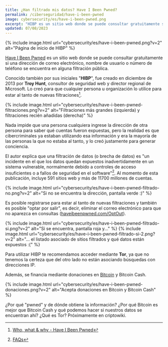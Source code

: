 ```yaml
---
title: ¿Han filtrado mis datos? Have I Been Pwned?
permalink: /ciberseguridad/have-i-been-pwned
image: cybersecurity/es/have-i-been-pwned.png
excerpt: "HIBP es un sitio web donde se puede consultar gratuitamente si una dirección de correo electrónico, nombre de usuario o número de teléfono se encuentra en alguna filtración pública."
updated: 07/08/2023
---
```


{% include image.html url="cybersecurity/es/have-i-been-pwned.png?v=2" alt="Página de inicio de HIBP" %}

[Have I Been Pwned](https://haveibeenpwned.com/) es un sitio web donde se puede consultar gratuitamente si una dirección de correo electrónico, nombre de usuario o número de teléfono se encuentra en alguna filtración pública.

Conocido también por sus iniciales "**HIBP**", fue creado en diciembre de 2013 por **Troy Hunt**, consultor de seguridad web y director regional de Microsoft. Lo creó para que cualquier persona u organización lo utilice para estar al tanto de nuevas filtraciones[^1].

{% include image.html url="cybersecurity/es/have-i-been-pwned-filtraciones.png?v=2" alt="Filtraciones más grandes (izquierda) y filtraciones recién añadidas (derecha)" %}

Nada impide que una persona cualquiera ingrese la dirección de otra persona para saber qué cuentas fueron expuestas, pero la realidad es que cibercriminales ya estaban utilizando esa información y era la mayoría de las personas la que no estaba al tanto, y lo creó justamente para generar conciencia.

El autor explica que una filtración de datos (o brecha de datos) es "un incidente en el que los datos quedan expuestos inadvertidamente en un sistema vulnerable, normalmente debido a controles de acceso insuficientes o a fallos de seguridad en el software"[^2]. Al momento de esta publicación, incluye 591 sitios web y más de 11700 millones de cuentas.

{% include image.html url="cybersecurity/es/have-i-been-pwned-filtrado-no.png?v=2" alt="Si no se encuentra la dirección, pantalla verde :)" %}

Es posible registrarse para estar al tanto de nuevas filtraciones y también es posible "optar por salir", es decir, eliminar el correo electrónico para que no aparezca en consultas ([haveibeenpwned.com/OptOut](https://haveibeenpwned.com/OptOut)).

{% include image.html url="cybersecurity/es/have-i-been-pwned-filtrado-si.png?v=2" alt="Si se encuentra, pantalla roja y..." %}
{% include image.html url="cybersecurity/es/have-i-been-pwned-filtrado-si-2.png?v=2" alt="... el listado asociado de sitios filtrados y qué datos están expuestos :(" %}

Para utilizar HIBP te recomendamos acceder mediante **Tor**, ya que no tenemos la certeza que del otro lado no están asociando búsquedas con direcciones IP.

Además, se financia mediante donaciones en [Bitcoin](/bitcoin/) y Bitcoin Cash.

{% include image.html url="cybersecurity/es/have-i-been-pwned-donaciones.png?v=2" alt="Acepta donaciones en Bitcoin y Bitcoin Cash" %}

¿Por qué "pwned" y de dónde obtiene la información? ¿Por qué Bitcoin es mejor que Bitcoin Cash y qué podemos hacer si nuestros datos se encuentran ahí? ¿Qué es Tor? Próximamente en criptowiki.

[^1]: [Who, what & why - Have I Been Pwned](https://haveibeenpwned.com/About)
[^2]: [FAQs](https://haveibeenpwned.com/FAQs)